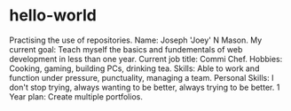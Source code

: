 # hello-world
Practising the use of repositories.
Name: Joseph 'Joey' N Mason.
My current goal: Teach myself the basics and fundementals of web development in less than one year.
Current job title: Commi Chef.
Hobbies: Cooking, gaming, building PCs, drinking tea.
Skills: Able to work and function under pressure, punctuality, managing a team. 
Personal Skills: I don't stop trying, always wanting to be better, always trying to be better. 
1 Year plan: Create multiple portfolios.
